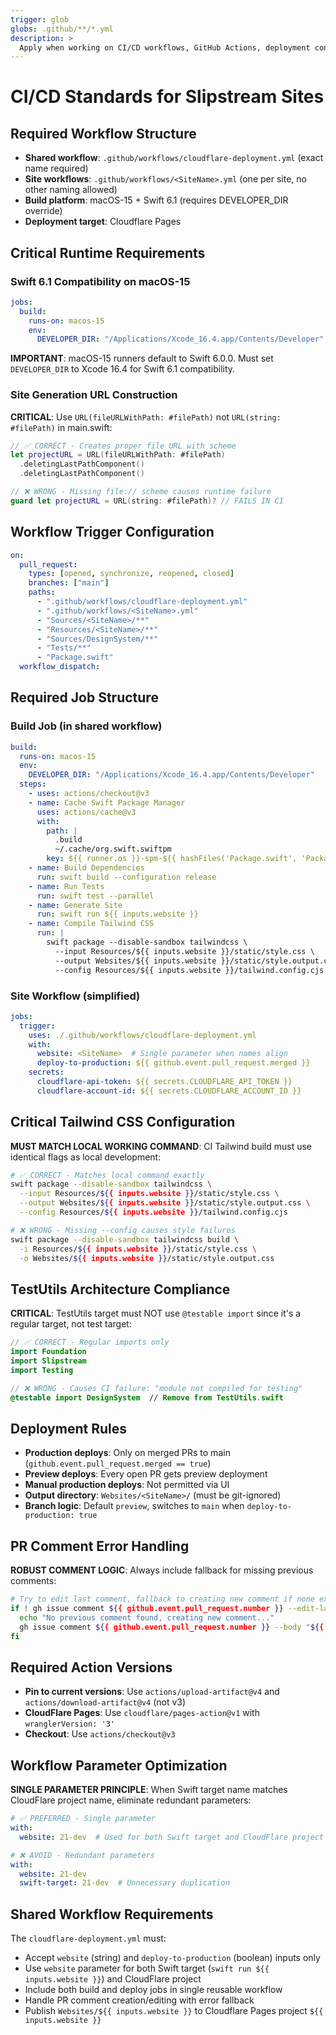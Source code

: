 ```yaml
---
trigger: glob
globs: .github/**/*.yml
description: >
  Apply when working on CI/CD workflows, GitHub Actions, deployment configurations, or Cloudflare Pages setup for Slipstream sites
---
```

# CI/CD Standards for Slipstream Sites

## Required Workflow Structure
- **Shared workflow**: `.github/workflows/cloudflare-deployment.yml` (exact name required)
- **Site workflows**: `.github/workflows/<SiteName>.yml` (one per site, no other naming allowed)
- **Build platform**: macOS-15 + Swift 6.1 (requires DEVELOPER_DIR override)
- **Deployment target**: Cloudflare Pages

## Critical Runtime Requirements
### Swift 6.1 Compatibility on macOS-15
```yaml
jobs:
  build:
    runs-on: macos-15
    env:
      DEVELOPER_DIR: "/Applications/Xcode_16.4.app/Contents/Developer"
```
**IMPORTANT**: macOS-15 runners default to Swift 6.0.0. Must set `DEVELOPER_DIR` to Xcode 16.4 for Swift 6.1 compatibility.

### Site Generation URL Construction
**CRITICAL**: Use `URL(fileURLWithPath: #filePath)` not `URL(string: #filePath)` in main.swift:
```swift
// ✅ CORRECT - Creates proper file URL with scheme
let projectURL = URL(fileURLWithPath: #filePath)
  .deletingLastPathComponent()
  .deletingLastPathComponent()

// ❌ WRONG - Missing file:// scheme causes runtime failure
guard let projectURL = URL(string: #filePath)? // FAILS IN CI
```

## Workflow Trigger Configuration
```yaml
on:
  pull_request:
    types: [opened, synchronize, reopened, closed]
    branches: ["main"]
    paths:
      - ".github/workflows/cloudflare-deployment.yml"
      - ".github/workflows/<SiteName>.yml"
      - "Sources/<SiteName>/**"
      - "Resources/<SiteName>/**"
      - "Sources/DesignSystem/**"
      - "Tests/**"
      - "Package.swift"
  workflow_dispatch:
```

## Required Job Structure
### Build Job (in shared workflow)
```yaml
build:
  runs-on: macos-15
  env:
    DEVELOPER_DIR: "/Applications/Xcode_16.4.app/Contents/Developer"
  steps:
    - uses: actions/checkout@v3
    - name: Cache Swift Package Manager
      uses: actions/cache@v3
      with:
        path: |
          .build
          ~/.cache/org.swift.swiftpm
        key: ${{ runner.os }}-spm-${{ hashFiles('Package.swift', 'Package.resolved') }}
    - name: Build Dependencies
      run: swift build --configuration release
    - name: Run Tests
      run: swift test --parallel
    - name: Generate Site
      run: swift run ${{ inputs.website }}
    - name: Compile Tailwind CSS
      run: |
        swift package --disable-sandbox tailwindcss \
          --input Resources/${{ inputs.website }}/static/style.css \
          --output Websites/${{ inputs.website }}/static/style.output.css \
          --config Resources/${{ inputs.website }}/tailwind.config.cjs
```

### Site Workflow (simplified)
```yaml
jobs:
  trigger:
    uses: ./.github/workflows/cloudflare-deployment.yml
    with:
      website: <SiteName>  # Single parameter when names align
      deploy-to-production: ${{ github.event.pull_request.merged }}
    secrets:
      cloudflare-api-token: ${{ secrets.CLOUDFLARE_API_TOKEN }}
      cloudflare-account-id: ${{ secrets.CLOUDFLARE_ACCOUNT_ID }}
```

## Critical Tailwind CSS Configuration
**MUST MATCH LOCAL WORKING COMMAND**: CI Tailwind build must use identical flags as local development:
```bash
# ✅ CORRECT - Matches local command exactly
swift package --disable-sandbox tailwindcss \
  --input Resources/${{ inputs.website }}/static/style.css \
  --output Websites/${{ inputs.website }}/static/style.output.css \
  --config Resources/${{ inputs.website }}/tailwind.config.cjs

# ❌ WRONG - Missing --config causes style failures
swift package --disable-sandbox tailwindcss build \
  -i Resources/${{ inputs.website }}/static/style.css \
  -o Websites/${{ inputs.website }}/static/style.output.css
```

## TestUtils Architecture Compliance
**CRITICAL**: TestUtils target must NOT use `@testable import` since it's a regular target, not test target:
```swift
// ✅ CORRECT - Regular imports only
import Foundation
import Slipstream
import Testing

// ❌ WRONG - Causes CI failure: "module not compiled for testing"
@testable import DesignSystem  // Remove from TestUtils.swift
```

## Deployment Rules
- **Production deploys**: Only on merged PRs to main (`github.event.pull_request.merged == true`)
- **Preview deploys**: Every open PR gets preview deployment
- **Manual production deploys**: Not permitted via UI
- **Output directory**: `Websites/<SiteName>/` (must be git-ignored)
- **Branch logic**: Default `preview`, switches to `main` when `deploy-to-production: true`

## PR Comment Error Handling
**ROBUST COMMENT LOGIC**: Always include fallback for missing previous comments:
```bash
# Try to edit last comment, fallback to creating new comment if none exists
if ! gh issue comment ${{ github.event.pull_request.number }} --edit-last --body "${{ env.DEPLOYMENT_TEXT }}" 2>/dev/null; then
  echo "No previous comment found, creating new comment..."
  gh issue comment ${{ github.event.pull_request.number }} --body "${{ env.DEPLOYMENT_TEXT }}"
fi
```

## Required Action Versions
- **Pin to current versions**: Use `actions/upload-artifact@v4` and `actions/download-artifact@v4` (not v3)
- **CloudFlare Pages**: Use `cloudflare/pages-action@v1` with `wranglerVersion: '3'`
- **Checkout**: Use `actions/checkout@v3`

## Workflow Parameter Optimization
**SINGLE PARAMETER PRINCIPLE**: When Swift target name matches CloudFlare project name, eliminate redundant parameters:
```yaml
# ✅ PREFERRED - Single parameter
with:
  website: 21-dev  # Used for both Swift target and CloudFlare project

# ❌ AVOID - Redundant parameters
with:
  website: 21-dev
  swift-target: 21-dev  # Unnecessary duplication
```

## Shared Workflow Requirements
The `cloudflare-deployment.yml` must:
- Accept `website` (string) and `deploy-to-production` (boolean) inputs only
- Use `website` parameter for both Swift target (`swift run ${{ inputs.website }}`) and CloudFlare project
- Include both build and deploy jobs in single reusable workflow
- Handle PR comment creation/editing with error fallback
- Publish `Websites/${{ inputs.website }}` to Cloudflare Pages project `${{ inputs.website }}`
